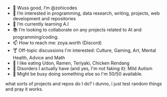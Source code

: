 - 🦉 Wuss good, I’m @zohicodes
- 👀 I’m interested in programming, data research, writing, projects, web development and repositories
- 🌱 I’m currently learning A.I
- 📚 I’m looking to collaborate on any projects related to AI and programming/coding.
- 📫 How to reach me: zoya.worth (Discord)
- 🍸 Off-topic discussions I'm interested: Culture, Gaming, Art, Mental Health, Advice and Math
- 🍜 I like eating Udon, Ramen, Teriyaki, Chicken Rendang
- 🤔 Disorders I actually have (and yes, I'm not faking it): Mild Autism
- 🫥 Might be busy doing something else so I'm 50/50 available.

what sorts of projects and repos do I do? i dunno, i just test random things and pray it works. 

<!---
zohicodes/zohicodes is a ✨ special ✨ repository because its `README.md` (this file) appears on your GitHub profile.
You can click the Preview link to take a look at your changes.
--->
